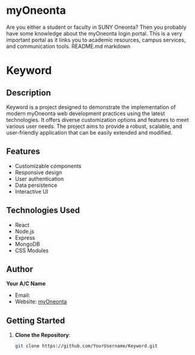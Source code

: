 # myOneonta
Are you either a student or faculty in SUNY Oneonta? Then you probably have some knowledge about the myOneonta login portal. This is a very important portal as it links you to academic resources, campus services, and communication tools. 
README.md
markdown
# Keyword

## Description
Keyword is a project designed to demonstrate the implementation of modern myOneonta web development practices using the latest technologies. It offers diverse customization options and features to meet various user needs. The project aims to provide a robust, scalable, and user-friendly application that can be easily extended and modified.

## Features
- Customizable components
- Responsive design
- User authentication
- Data persistence
- Interactive UI

## Technologies Used
- React
- Node.js
- Express
- MongoDB
- CSS Modules

## Author
**Your A/C Name**
- Email: 
- Website: [myOneonta](https://www.my-oneonta.com)

## Getting Started
1. **Clone the Repository**:
   ```sh
   git clone https://github.com/YourUsername/Keyword.git
